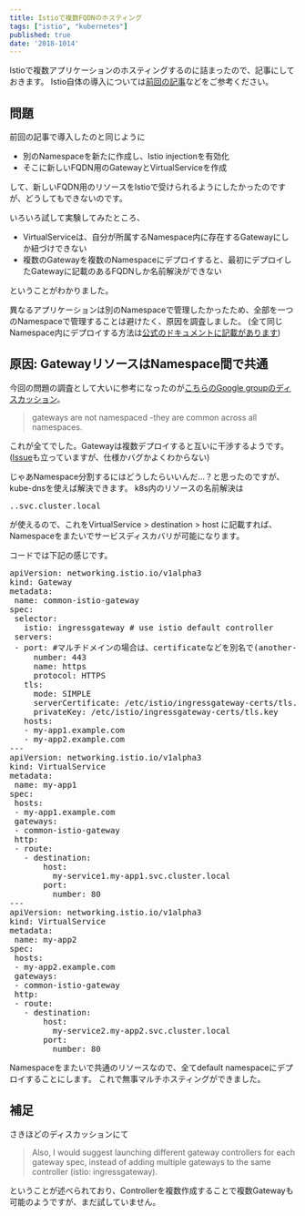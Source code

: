 ```yaml
---
title: Istioで複数FQDNのホスティング
tags: ["istio", "kubernetes"]
published: true
date: '2018-1014'
---
```


Istioで複数アプリケーションのホスティングするのに詰まったので、記事にしておきます。
Istio自体の導入については[前回の記事](http://techeten.xyz/10305)などをご参考ください。

## 問題

前回の記事で導入したのと同じように

* 別のNamespaceを新たに作成し、Istio injectionを有効化
* そこに新しいFQDN用のGatewayとVirtualServiceを作成

して、新しいFQDN用のリソースをIstioで受けられるようにしたかったのですが、どうしてもできないのです。

いろいろ試して実験してみたところ、

* VirtualServiceは、自分が所属するNamespace内に存在するGatewayにしか紐づけできない
* 複数のGatewayを複数のNamespaceにデプロイすると、最初にデプロイしたGatewayに記載のあるFQDNしか名前解決ができない

ということがわかりました。

異なるアプリケーションは別のNamespaceで管理したかったため、全部を一つのNamespaceで管理することは避けたく、原因を調査しました。
(全て同じNamespace内にデプロイする方法は[公式のドキュメントに記載があります](https://preliminary.istio.io/docs/tasks/traffic-management/secure-ingress/#configure-a-tls-ingress-gateway-for-multiple-hosts))

## 原因: GatewayリソースはNamespace間で共通

今回の問題の調査として大いに参考になったのが[こちらのGoogle groupのディスカッション](https://groups.google.com/forum/#!topic/istio-users/QFUcc4AV4Jk)。

> gateways are not namespaced -they are common across all namespaces.

これが全てでした。Gatewayは複数デプロイすると互いに干渉するようです。
([Issue](https://github.com/istio/istio/issues/6046)も立っていますが、仕様かバグかよくわからない)

じゃあNamespace分割するにはどうしたらいいんだ…？と思ったのですが、kube-dnsを使えば解決できます。
k8s内のリソースの名前解決は

<pre class="lang:yaml decode:true "><service-name>.<cluster-namespace>.svc.cluster.local</cluster-namespace></service-name></pre>

が使えるので、これをVirtualService > destination > host に記載すれば、Namespaceをまたいでサービスディスカバリが可能になります。

コードでは下記の感じです。

<pre class="lang:yaml decode:true ">apiVersion: networking.istio.io/v1alpha3
kind: Gateway
metadata:
 name: common-istio-gateway
spec:
 selector:
   istio: ingressgateway # use istio default controller
 servers:
 - port: #マルチドメインの場合は、certificateなどを別名で(another-tls.crtなど)Secretとしてデプロイし、この項目を増やしていく
     number: 443
     name: https
     protocol: HTTPS
   tls:
     mode: SIMPLE
     serverCertificate: /etc/istio/ingressgateway-certs/tls.crt
     privateKey: /etc/istio/ingressgateway-certs/tls.key
   hosts:
   - my-app1.example.com
   - my-app2.example.com
---
apiVersion: networking.istio.io/v1alpha3
kind: VirtualService
metadata:
 name: my-app1
spec:
 hosts:
 - my-app1.example.com
 gateways:
 - common-istio-gateway
 http:
 - route:
   - destination:
       host:
         my-service1.my-app1.svc.cluster.local
       port:
         number: 80
---
apiVersion: networking.istio.io/v1alpha3
kind: VirtualService
metadata:
 name: my-app2
spec:
 hosts:
 - my-app2.example.com
 gateways:
 - common-istio-gateway
 http:
 - route:
   - destination:
       host:
         my-service2.my-app2.svc.cluster.local
       port:
         number: 80
</pre>

Namespaceをまたいで共通のリソースなので、全てdefault namespaceにデプロイすることにします。
これで無事マルチホスティングができました。

## 補足

さきほどのディスカッションにて

> Also, I would suggest launching different gateway controllers for each gateway spec, instead of adding multiple gateways to the same controller (istio: ingressgateway).

ということが述べられており、Controllerを複数作成することで複数Gatewayも可能のようですが、まだ試していません。